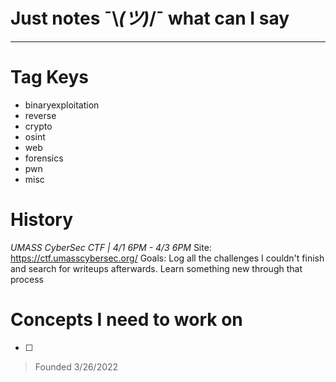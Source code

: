 # Just notes ¯\\_(ツ)_/¯ what can I say

------
# Tag Keys
- binaryexploitation
- reverse
- crypto
- osint
- web
- forensics
- pwn
- misc

# History

*UMASS CyberSec CTF | 4/1 6PM - 4/3 6PM*
Site: https://ctf.umasscybersec.org/
Goals: Log all the challenges I couldn't finish and search for writeups afterwards. Learn something new through that process

# Concepts I need to work on
- [ ] 


> Founded 3/26/2022

